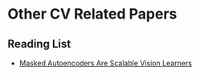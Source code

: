 # Other CV Related Papers

## Reading List

- [Masked Autoencoders Are Scalable Vision Learners](https://arxiv.org/pdf/2111.06377)